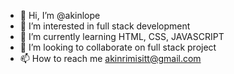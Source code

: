 - 👋 Hi, I’m @akinlope
- 👀 I’m interested in full stack development
- 🌱 I’m currently learning HTML, CSS, JAVASCRIPT
- 💞️ I’m looking to collaborate on full stack project
- 📫 How to reach me akinrimisitt@gmail.com

<!---
akinlope/akinlope is a ✨ special ✨ repository because its `README.md` (this file) appears on your GitHub profile.
You can click the Preview link to take a look at your changes.
--->

